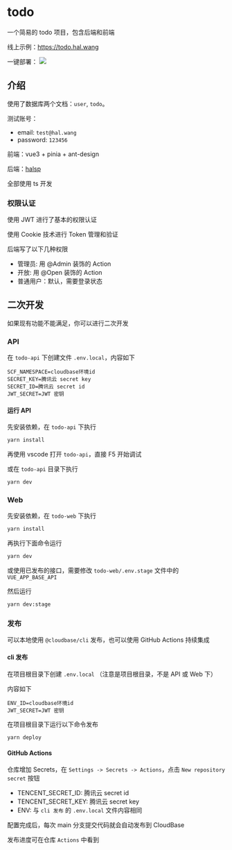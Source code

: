 # todo

一个简易的 todo 项目，包含后端和前端

线上示例：<https://todo.hal.wang>

一键部署：
[![](https://main.qcloudimg.com/raw/67f5a389f1ac6f3b4d04c7256438e44f.svg)](https://console.cloud.tencent.com/tcb/env/index?action=CreateAndDeployCloudBaseProject&appUrl=https%3A%2F%2Fgithub.com%2Fhal-wang%2Ftodo&branch=main)

## 介绍

使用了数据库两个文档：`user`, `todo`。

测试账号：

- email: `test@hal.wang`
- password: `123456`

前端：vue3 + pinia + ant-design

后端：[halsp](https://halsp.org)

全部使用 ts 开发

### 权限认证

使用 JWT 进行了基本的权限认证

使用 Cookie 技术进行 Token 管理和验证

后端写了以下几种权限

- 管理员: 用 @Admin 装饰的 Action
- 开放: 用 @Open 装饰的 Action
- 普通用户：默认，需要登录状态

## 二次开发

如果现有功能不能满足，你可以进行二次开发

### API

在 `todo-api` 下创建文件 `.env.local`，内容如下

```
SCF_NAMESPACE=cloudbase环境id
SECRET_KEY=腾讯云 secret key
SECRET_ID=腾讯云 secret id
JWT_SECRET=JWT 密钥
```

#### 运行 API

先安装依赖，在 `todo-api` 下执行

```bash
yarn install
```

再使用 vscode 打开 `todo-api`，直接 F5 开始调试

或在 `todo-api` 目录下执行

```bash
yarn dev
```

### Web

先安装依赖，在 `todo-web` 下执行

```bash
yarn install
```

再执行下面命令运行

```bash
yarn dev
```

或使用已发布的接口，需要修改 `todo-web/.env.stage` 文件中的 `VUE_APP_BASE_API`

然后运行

```bash
yarn dev:stage
```

### 发布

可以本地使用 `@cloudbase/cli` 发布，也可以使用 GitHub Actions 持续集成

#### cli 发布

在项目根目录下创建 `.env.local` （注意是项目根目录，不是 API 或 Web 下）

内容如下

```
ENV_ID=cloudbase环境id
JWT_SECRET=JWT 密钥
```

在项目根目录下运行以下命令发布

```bash
yarn deploy
```

#### GitHub Actions

仓库增加 Secrets，在 `Settings -> Secrets -> Actions`，点击 `New repository secret` 按钮

- TENCENT_SECRET_ID: 腾讯云 secret id
- TENCENT_SECRET_KEY: 腾讯云 secret key
- ENV: 与 `cli 发布` 的 `.env.local` 文件内容相同

配置完成后，每次 main 分支提交代码就会自动发布到 CloudBase

发布进度可在仓库 `Actions` 中看到
